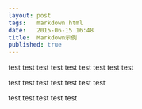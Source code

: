 ```yaml
---
layout: post
tags:   markdown html
date:   2015-06-15 16:48
title:  Markdown示例
published: true
---
```

test
test
test
test
test
test
test
test
test


test
test
test
test
test
test
test




test
test
test
test
test
